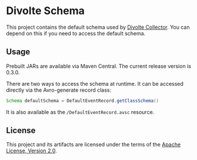 Divolte Schema
==============

This project contains the default schema used by [Divolte Collector][1]. You can
depend on this if you need to access the default schema.

Usage
-----

Prebuilt JARs are available via Maven Central. The current release version is 0.3.0.

There are two ways to access the schema at runtime. It can be accessed directly via
the Avro-generate record class:

```java
Schema defaultSchema = DefaultEventRecord.getClassSchema()
```

It is also available as the `/DefaultEventRecord.avsc` resource.

License
-------

This project and its artifacts are licensed under the terms of the [Apache License, Version 2.0][2].

  [1]: divolte/divolte-collector                        "Divolte Collector"
  [2]: http://www.apache.org/licenses/LICENSE-2.0.html  "Apache License 2.0"
